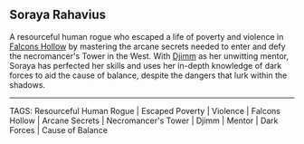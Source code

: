 ## Soraya Rahavius

A resourceful human rogue who escaped a life of poverty and violence in [Falcons Hollow](../Places/Falcons%20Hollow.md) by mastering the arcane secrets needed to enter and defy the necromancer's Tower in the West. With [Djimm](Djimm.md) as her unwitting mentor, Soraya has perfected her skills and uses her in-depth knowledge of dark forces to aid the cause of balance, despite the dangers that lurk within the shadows.


---
TAGS: Resourceful Human Rogue | Escaped Poverty | Violence | Falcons Hollow | Arcane Secrets | Necromancer's Tower | Djimm | Mentor | Dark Forces | Cause of Balance

